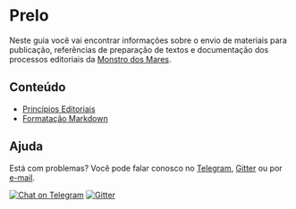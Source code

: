 # Prelo

Neste guia você vai encontrar informações sobre o envio de materiais para publicação, referências de preparação de textos e documentação dos processos editoriais da [Monstro dos Mares](https://monstrodosmares.com.br).

## Conteúdo

- [Princípios Editoriais](editorial.md)
- [Formatação Markdown](markdown.md)

## Ajuda

Está com problemas? Você pode falar conosco no [Telegram](https://t.me/editoramonstrodosmares), [Gitter](https://gitter.im/monstrodosmares/community) ou por [e-mail](mailto:editora@monstrodosmares.com.br).

[![Chat on Telegram](https://img.shields.io/badge/Chat%20on-Telegram-brightgreen.svg)](https://t.me/editoramonstrodosmares) [![Gitter](https://badges.gitter.im/monstrodosmares/community.svg)](https://gitter.im/monstrodosmares/community?utm_source=badge&utm_medium=badge&utm_campaign=pr-badge)
